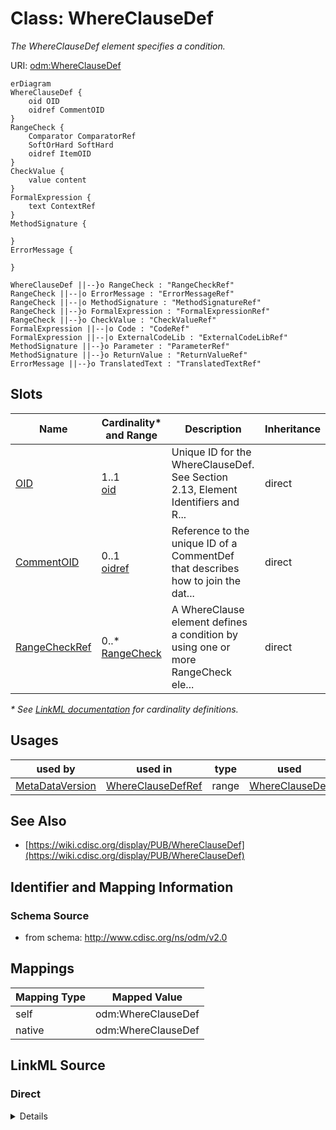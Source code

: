 # Class: WhereClauseDef

_The WhereClauseDef element specifies a condition._




URI: [odm:WhereClauseDef](http://www.cdisc.org/ns/odm/v2.0/WhereClauseDef)


```mermaid
erDiagram
WhereClauseDef {
    oid OID  
    oidref CommentOID  
}
RangeCheck {
    Comparator ComparatorRef  
    SoftOrHard SoftHard  
    oidref ItemOID  
}
CheckValue {
    value content  
}
FormalExpression {
    text ContextRef  
}
MethodSignature {

}
ErrorMessage {

}

WhereClauseDef ||--}o RangeCheck : "RangeCheckRef"
RangeCheck ||--|o ErrorMessage : "ErrorMessageRef"
RangeCheck ||--|o MethodSignature : "MethodSignatureRef"
RangeCheck ||--}o FormalExpression : "FormalExpressionRef"
RangeCheck ||--}o CheckValue : "CheckValueRef"
FormalExpression ||--|o Code : "CodeRef"
FormalExpression ||--|o ExternalCodeLib : "ExternalCodeLibRef"
MethodSignature ||--}o Parameter : "ParameterRef"
MethodSignature ||--}o ReturnValue : "ReturnValueRef"
ErrorMessage ||--}o TranslatedText : "TranslatedTextRef"

```



<!-- no inheritance hierarchy -->


## Slots

| Name | Cardinality* and Range | Description | Inheritance |
| ---  | --- | --- | --- |
| [OID](OID.md) | 1..1 <br/> [oid](oid.md) | Unique ID for the WhereClauseDef. See Section 2.13, Element Identifiers and R... | direct |
| [CommentOID](CommentOID.md) | 0..1 <br/> [oidref](oidref.md) | Reference to the unique ID of a CommentDef that describes how to join the dat... | direct |
| [RangeCheckRef](RangeCheckRef.md) | 0..* <br/> [RangeCheck](RangeCheck.md) | A WhereClause element defines a condition by using one or more RangeCheck ele... | direct |

_* See [LinkML documentation](https://linkml.io/linkml/schemas/slots.html#slot-cardinality) for cardinality definitions._




## Usages

| used by | used in | type | used |
| ---  | --- | --- | --- |
| [MetaDataVersion](MetaDataVersion.md) | [WhereClauseDefRef](WhereClauseDefRef.md) | range | [WhereClauseDef](WhereClauseDef.md) |






## See Also

* [https://wiki.cdisc.org/display/PUB/WhereClauseDef](https://wiki.cdisc.org/display/PUB/WhereClauseDef)

## Identifier and Mapping Information







### Schema Source


* from schema: http://www.cdisc.org/ns/odm/v2.0





## Mappings

| Mapping Type | Mapped Value |
| ---  | ---  |
| self | odm:WhereClauseDef |
| native | odm:WhereClauseDef |





## LinkML Source

<!-- TODO: investigate https://stackoverflow.com/questions/37606292/how-to-create-tabbed-code-blocks-in-mkdocs-or-sphinx -->

### Direct

<details>
```yaml
name: WhereClauseDef
description: The WhereClauseDef element specifies a condition.
from_schema: http://www.cdisc.org/ns/odm/v2.0
see_also:
- https://wiki.cdisc.org/display/PUB/WhereClauseDef
rank: 1000
slots:
- OID
- CommentOID
- RangeCheckRef
slot_usage:
  OID:
    name: OID
    description: Unique ID for the WhereClauseDef. See Section 2.13, Element Identifiers
      and References , for OID considerations.
    comments:
    - 'Required

      range: oid'
    domain_of:
    - Study
    - MetaDataVersion
    - Standard
    - ValueListDef
    - WhereClauseDef
    - StudyEventGroupDef
    - StudyEventDef
    - ItemGroupDef
    - ItemDef
    - CodeList
    - MethodDef
    - ConditionDef
    - CommentDef
    - StudyIndication
    - StudyIntervention
    - StudyObjective
    - StudyEndPoint
    - StudyTargetPopulation
    - StudyEstimand
    - Arm
    - Epoch
    - StudyParameter
    - StudyTiming
    - TransitionTimingConstraint
    - AbsoluteTimingConstraint
    - RelativeTimingConstraint
    - DurationTimingConstraint
    - WorkflowDef
    - Transition
    - Branching
    - Criterion
    - User
    - Organization
    - Location
    - SignatureDef
    - Query
    range: oid
    required: true
  CommentOID:
    name: CommentOID
    description: Reference to the unique ID of a CommentDef that describes how to
      join the datasets when the WhereClause includes references to variables in different
      datasets.
    comments:
    - 'Conditional

      range: oidref

      Required when RangeCheck includes ItemOID values that belong to different ItemGroupDef
      elements'
    domain_of:
    - MetaDataVersion
    - Standard
    - WhereClauseDef
    - StudyEventGroupDef
    - StudyEventDef
    - ItemGroupDef
    - ItemDef
    - CodeList
    - CodeListItem
    - MethodDef
    - ConditionDef
    - Coding
    range: oidref
  RangeCheckRef:
    name: RangeCheckRef
    description: A WhereClause element defines a condition by using one or more RangeCheck
      elements.
    multivalued: true
    domain_of:
    - WhereClauseDef
    - ItemDef
    range: RangeCheck
    inlined: true
    inlined_as_list: true
class_uri: odm:WhereClauseDef

```
</details>

### Induced

<details>
```yaml
name: WhereClauseDef
description: The WhereClauseDef element specifies a condition.
from_schema: http://www.cdisc.org/ns/odm/v2.0
see_also:
- https://wiki.cdisc.org/display/PUB/WhereClauseDef
rank: 1000
slot_usage:
  OID:
    name: OID
    description: Unique ID for the WhereClauseDef. See Section 2.13, Element Identifiers
      and References , for OID considerations.
    comments:
    - 'Required

      range: oid'
    domain_of:
    - Study
    - MetaDataVersion
    - Standard
    - ValueListDef
    - WhereClauseDef
    - StudyEventGroupDef
    - StudyEventDef
    - ItemGroupDef
    - ItemDef
    - CodeList
    - MethodDef
    - ConditionDef
    - CommentDef
    - StudyIndication
    - StudyIntervention
    - StudyObjective
    - StudyEndPoint
    - StudyTargetPopulation
    - StudyEstimand
    - Arm
    - Epoch
    - StudyParameter
    - StudyTiming
    - TransitionTimingConstraint
    - AbsoluteTimingConstraint
    - RelativeTimingConstraint
    - DurationTimingConstraint
    - WorkflowDef
    - Transition
    - Branching
    - Criterion
    - User
    - Organization
    - Location
    - SignatureDef
    - Query
    range: oid
    required: true
  CommentOID:
    name: CommentOID
    description: Reference to the unique ID of a CommentDef that describes how to
      join the datasets when the WhereClause includes references to variables in different
      datasets.
    comments:
    - 'Conditional

      range: oidref

      Required when RangeCheck includes ItemOID values that belong to different ItemGroupDef
      elements'
    domain_of:
    - MetaDataVersion
    - Standard
    - WhereClauseDef
    - StudyEventGroupDef
    - StudyEventDef
    - ItemGroupDef
    - ItemDef
    - CodeList
    - CodeListItem
    - MethodDef
    - ConditionDef
    - Coding
    range: oidref
  RangeCheckRef:
    name: RangeCheckRef
    description: A WhereClause element defines a condition by using one or more RangeCheck
      elements.
    multivalued: true
    domain_of:
    - WhereClauseDef
    - ItemDef
    range: RangeCheck
    inlined: true
    inlined_as_list: true
attributes:
  OID:
    name: OID
    description: Unique ID for the WhereClauseDef. See Section 2.13, Element Identifiers
      and References , for OID considerations.
    comments:
    - 'Required

      range: oid'
    from_schema: http://www.cdisc.org/ns/odm/v2.0
    rank: 1000
    identifier: true
    alias: OID
    owner: WhereClauseDef
    domain_of:
    - Study
    - MetaDataVersion
    - Standard
    - ValueListDef
    - WhereClauseDef
    - StudyEventGroupDef
    - StudyEventDef
    - ItemGroupDef
    - ItemDef
    - CodeList
    - MethodDef
    - ConditionDef
    - CommentDef
    - StudyIndication
    - StudyIntervention
    - StudyObjective
    - StudyEndPoint
    - StudyTargetPopulation
    - StudyEstimand
    - Arm
    - Epoch
    - StudyParameter
    - StudyTiming
    - TransitionTimingConstraint
    - AbsoluteTimingConstraint
    - RelativeTimingConstraint
    - DurationTimingConstraint
    - WorkflowDef
    - Transition
    - Branching
    - Criterion
    - User
    - Organization
    - Location
    - SignatureDef
    - Query
    range: oid
    required: true
  CommentOID:
    name: CommentOID
    description: Reference to the unique ID of a CommentDef that describes how to
      join the datasets when the WhereClause includes references to variables in different
      datasets.
    comments:
    - 'Conditional

      range: oidref

      Required when RangeCheck includes ItemOID values that belong to different ItemGroupDef
      elements'
    from_schema: http://www.cdisc.org/ns/odm/v2.0
    rank: 1000
    alias: CommentOID
    owner: WhereClauseDef
    domain_of:
    - MetaDataVersion
    - Standard
    - WhereClauseDef
    - StudyEventGroupDef
    - StudyEventDef
    - ItemGroupDef
    - ItemDef
    - CodeList
    - CodeListItem
    - MethodDef
    - ConditionDef
    - Coding
    range: oidref
  RangeCheckRef:
    name: RangeCheckRef
    description: A WhereClause element defines a condition by using one or more RangeCheck
      elements.
    from_schema: http://www.cdisc.org/ns/odm/v2.0
    rank: 1000
    multivalued: true
    identifier: false
    alias: RangeCheckRef
    owner: WhereClauseDef
    domain_of:
    - WhereClauseDef
    - ItemDef
    range: RangeCheck
    inlined: true
    inlined_as_list: true
class_uri: odm:WhereClauseDef

```
</details>